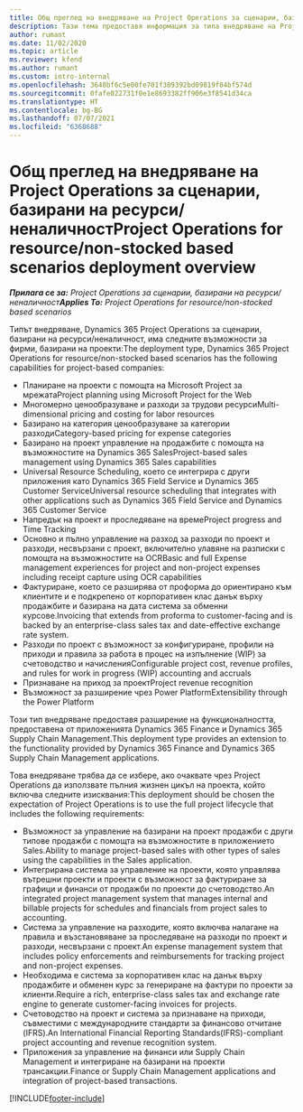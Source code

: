 ```yaml
---
title: Общ преглед на внедряване на Project Operations за сценарии, базирани на ресурси/неналичност
description: Тази тема предоставя информация за типа внедряване на Project Operations за сценарии, базирани на ресурси/неналичност.
author: rumant
ms.date: 11/02/2020
ms.topic: article
ms.reviewer: kfend
ms.author: rumant
ms.custom: intro-internal
ms.openlocfilehash: 3648bf6c5e00fe701f309392bd09819f84bf574d
ms.sourcegitcommit: 0fafe022731f0e1e8693382ff906e3f8541d34ca
ms.translationtype: HT
ms.contentlocale: bg-BG
ms.lasthandoff: 07/07/2021
ms.locfileid: "6368688"
---
```

# <a name="project-operations-for-resourcenon-stocked-based-scenarios-deployment-overview"></a><span data-ttu-id="96735-103">Общ преглед на внедряване на Project Operations за сценарии, базирани на ресурси/неналичност</span><span class="sxs-lookup"><span data-stu-id="96735-103">Project Operations for resource/non-stocked based scenarios deployment overview</span></span>

<span data-ttu-id="96735-104">_**Прилага се за:** Project Operations за сценарии, базирани на ресурси/неналичност_</span><span class="sxs-lookup"><span data-stu-id="96735-104">_**Applies To:** Project Operations for resource/non-stocked based scenarios_</span></span>

<span data-ttu-id="96735-105">Типът внедряване, Dynamics 365 Project Operations за сценарии, базирани на ресурси/неналичност, има следните възможности за фирми, базирани на проекти:</span><span class="sxs-lookup"><span data-stu-id="96735-105">The deployment type, Dynamics 365 Project Operations for resource/non-stocked based scenarios has the following capabilities for project-based companies:</span></span>

- <span data-ttu-id="96735-106">Планиране на проекти с помощта на Microsoft Project за мрежата</span><span class="sxs-lookup"><span data-stu-id="96735-106">Project planning using Microsoft Project for the Web</span></span>
- <span data-ttu-id="96735-107">Многомерно ценообразуване и разходи за трудови ресурси</span><span class="sxs-lookup"><span data-stu-id="96735-107">Multi-dimensional pricing and costing for labor resources</span></span>
- <span data-ttu-id="96735-108">Базирано на категория ценообразуване за категории разходи</span><span class="sxs-lookup"><span data-stu-id="96735-108">Category-based pricing for expense categories</span></span>
- <span data-ttu-id="96735-109">Базирано на проект управление на продажбите с помощта на възможностите на Dynamics 365 Sales</span><span class="sxs-lookup"><span data-stu-id="96735-109">Project-based sales management using Dynamics 365 Sales capabilities</span></span>
- <span data-ttu-id="96735-110">Universal Resource Scheduling, което се интегрира с други приложения като Dynamics 365 Field Service и Dynamics 365 Customer Service</span><span class="sxs-lookup"><span data-stu-id="96735-110">Universal resource scheduling that integrates with other applications such as Dynamics 365 Field Service and Dynamics 365 Customer Service</span></span>
- <span data-ttu-id="96735-111">Напредък на проект и проследяване на време</span><span class="sxs-lookup"><span data-stu-id="96735-111">Project progress and Time Tracking</span></span>
- <span data-ttu-id="96735-112">Основно и пълно управление на разход за разходи по проект и разходи, несвързани с проект, включително улавяне на разписки с помощта на възможностите на OCR</span><span class="sxs-lookup"><span data-stu-id="96735-112">Basic and full Expense management experiences for project and non-project expenses including receipt capture using OCR capabilities</span></span>
- <span data-ttu-id="96735-113">Фактуриране, което се разширява от проформа до ориентирано към клиентите и е подкрепено от корпоративен клас данък върху продажбите и базирана на дата система за обменни курсове.</span><span class="sxs-lookup"><span data-stu-id="96735-113">Invoicing that extends from proforma to customer-facing and is backed by an enterprise-class sales tax and date-effective exchange rate system.</span></span>
- <span data-ttu-id="96735-114">Разходи по проект с възможност за конфигуриране, профили на приходи и правила за работа в процес на изпълнение (WIP) за счетоводство и начисления</span><span class="sxs-lookup"><span data-stu-id="96735-114">Configurable project cost, revenue profiles, and rules for work in progress (WIP) accounting and accruals</span></span>
- <span data-ttu-id="96735-115">Признаване на приход за проект</span><span class="sxs-lookup"><span data-stu-id="96735-115">Project revenue recognition</span></span>
- <span data-ttu-id="96735-116">Възможност за разширение чрез Power Platform</span><span class="sxs-lookup"><span data-stu-id="96735-116">Extensibility through the Power Platform</span></span>

<span data-ttu-id="96735-117">Този тип внедряване предоставя разширение на функционалността, предоставена от приложенията Dynamics 365 Finance и Dynamics 365 Supply Chain Management.</span><span class="sxs-lookup"><span data-stu-id="96735-117">This deployment type provides an extension to the functionality provided by Dynamics 365 Finance and Dynamics 365 Supply Chain Management applications.</span></span>

<span data-ttu-id="96735-118">Това внедряване трябва да се избере, ако очаквате чрез Project Operations да използвате пълния жизнен цикъл на проекта, който включва следните изисквания:</span><span class="sxs-lookup"><span data-stu-id="96735-118">This deployment should be chosen the expectation of Project Operations is to use the full project lifecycle that includes the following requirements:</span></span>

- <span data-ttu-id="96735-119">Възможност за управление на базирани на проект продажби с други типове продажби с помощта на възможностите в приложението Sales.</span><span class="sxs-lookup"><span data-stu-id="96735-119">Ability to manage project-based sales with other types of sales using the capabilities in the Sales application.</span></span>
- <span data-ttu-id="96735-120">Интегрирана система за управление на проекти, която управлява вътрешни проекти и проекти с възможност за фактуриране за графици и финанси от продажби по проекти до счетоводство.</span><span class="sxs-lookup"><span data-stu-id="96735-120">An integrated project management system that manages internal and billable projects for schedules and financials from project sales to accounting.</span></span>
- <span data-ttu-id="96735-121">Система за управление на разходите, която включва налагане на правила и възстановяване за проследяване на разходи по проект и разходи, несвързани с проект.</span><span class="sxs-lookup"><span data-stu-id="96735-121">An expense management system that includes policy enforcements and reimbursements for tracking project and non-project expenses.</span></span>
- <span data-ttu-id="96735-122">Необходима е система за корпоративен клас на данък върху продажбите и обменен курс за генериране на фактури по проекти за клиенти.</span><span class="sxs-lookup"><span data-stu-id="96735-122">Require a rich, enterprise-class sales tax and exchange rate engine to generate customer-facing invoices for projects.</span></span>
- <span data-ttu-id="96735-123">Счетоводство на проект и система за признаване на приходи, съвместими с международните стандарти за финансово отчитане (IFRS).</span><span class="sxs-lookup"><span data-stu-id="96735-123">An International Financial Reporting Standards(IFRS)-compliant project accounting and revenue recognition system.</span></span>
- <span data-ttu-id="96735-124">Приложения за управление на финанси или Supply Chain Management и интегриране на базирани на проекти трансакции.</span><span class="sxs-lookup"><span data-stu-id="96735-124">Finance or Supply Chain Management applications and integration of project-based transactions.</span></span>


[!INCLUDE[footer-include](../includes/footer-banner.md)]